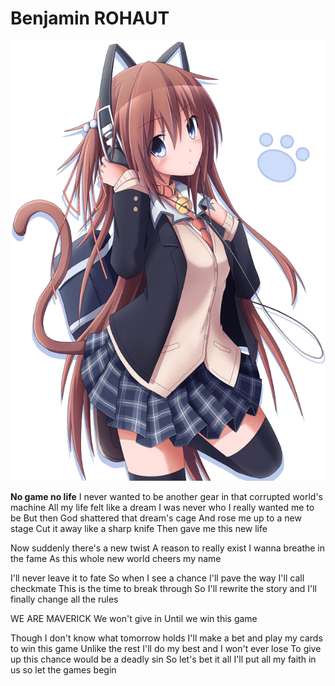 # Benjamin ROHAUT
![Benjamin ROHAUT](../images/Killachine.png)

**No game no life**
I never wanted to be another gear in that corrupted world's machine
All my life felt like a dream
I was never who I really wanted me to be
But then God shattered that dream's cage
And rose me up to a new stage
Cut it away like a sharp knife
Then gave me this new life

Now suddenly there's a new twist
A reason to really exist
I wanna breathe in the fame 
As this whole new world cheers my name

I'll never leave it to fate 
So when I see a chance I'll pave the way 
I'll call checkmate
This is the time to break through
So I'll rewrite the story and I'll finally change all the rules 

WE ARE MAVERICK
We won't give in 
Until we win this game 

Though I don't know what tomorrow holds 
I'll make a bet and play my cards to win this game 
Unlike the rest
I'll do my best and I won't ever lose
To give up this chance would be a deadly sin 
So let's bet it all 
I'll put all my faith in us so let the games begin